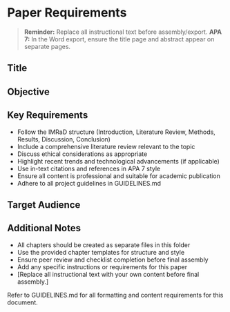 # Paper Requirements

> **Reminder:** Replace all instructional text before assembly/export.
> **APA 7:** In the Word export, ensure the title page and abstract appear on separate pages.

## Title

## Objective

## Key Requirements
- Follow the IMRaD structure (Introduction, Literature Review, Methods, Results, Discussion, Conclusion)
- Include a comprehensive literature review relevant to the topic
- Discuss ethical considerations as appropriate
- Highlight recent trends and technological advancements (if applicable)
- Use in-text citations and references in APA 7 style
- Ensure all content is professional and suitable for academic publication
- Adhere to all project guidelines in GUIDELINES.md

## Target Audience

## Additional Notes
- All chapters should be created as separate files in this folder
- Use the provided chapter templates for structure and style
- Ensure peer review and checklist completion before final assembly
- Add any specific instructions or requirements for this paper
- [Replace all instructional text with your own content before final assembly.]

Refer to GUIDELINES.md for all formatting and content requirements for this document.
